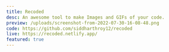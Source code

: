 ```yaml
---
title: Recoded
desc: An awesome tool to make Images and GIFs of your code.
preview: /uploads/screenshot-from-2022-07-30-16-08-48.png
code: https://github.com/siddharthroy12/recoded
live: https://recoded.netlify.app/
featured: true
---
```

